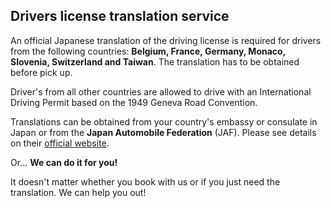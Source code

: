 ## Drivers license translation service

An official Japanese translation of the driving license is required for drivers from the following countries: **Belgium, France, Germany, Monaco, Slovenia, Switzerland and Taiwan**. The translation has to be obtained before pick up.

Driver's from all other countries are allowed to drive with an International Driving Permit based on the 1949 Geneva Road Convention.

Translations can be obtained from your country's embassy or consulate in Japan or from the **Japan Automobile Federation** (JAF). Please see details on their [official website](http://www.jaf.or.jp/e/translation/switch.htm).

Or...
**We can do it for you!**

It doesn't matter whether you book with us or if you just need the translation. We can help you out!